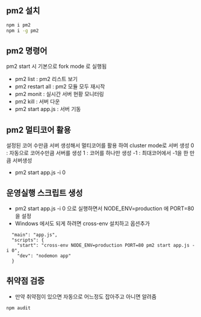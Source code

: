 ## pm2 설치
```bash
npm i pm2
npm i -g pm2
```

## pm2 명령어
pm2 start 시 기본으로 fork mode 로 실행됨
- pm2 list : pm2 리스트 보기
- pm2 restart all : pm2 모듈 모두 재시작
- pm2 monit : 실시간 서버 현황 모니터링
- pm2 kill : 서버 다운
- pm2 start app.js : 서버 기동

## pm2 멀티코어 활용
설정된 코어 수만큼 서버 생성해서 멀티코어를 활용 하여 cluster mode로 서버 생성
0 : 자동으로 코어수만큼 서버를 생성
1 : 코어를 하나만 생성
-1 : 최대코어에서 -1을 한 만큼 서버생성
- pm2 start app.js -i 0


## 운영실행 스크립트 생성
- pm2 start app.js -i 0 으로 실행하면서 NODE_ENV=production 에 PORT=80 을 설정 
- Windows 에서도 되게 하려면 cross-env 설치하고 옵션추가
```
  "main": "app.js",
  "scripts": {
    "start": "cross-env NODE_ENV=production PORT=80 pm2 start app.js -i 0",
    "dev": "nodemon app"
  }
```

## 취약점 검증
- 만약 취약점이 있으면 자동으로 어느정도 잡아주고 아니면 알려줌
```bash
npm audit
```